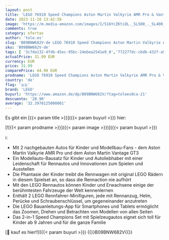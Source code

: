 ```yaml
---
layout: post
title: 'LEGO 76910 Speed Champions Aston Martin Valkyrie AMR Pro & Vantage GT3  Bausatz mit 2 Rennautos  Modellautos für Kinder ab 9 Jahre  2022 Kollektion'
date: 2023-11-10 13:42:58
image: 'https://m.media-amazon.com/images/I/516YcZKtiOL._SL500_._SL400_.jpg'
comments: true
category: ofertas
author: 'tole.es'
slug: 'B09BNW682V-de LEGO 76910 Speed Champions Aston Martin Valkyrie AMR Pro &...'
sku: 'B09BNW682V-de'
tags: [ '3c7da132-4fdb-45ec-95bc-24ebea2541e9_0','772277dc-cbdb-432f-a915-25a321e9ed8c_0','772277dc-cbdb-432f-a915-25a321e9ed8c_3901','772277dc-cbdb-432f-a915-25a321e9ed8c_4401','772277dc-cbdb-432f-a915-25a321e9ed8c_9901','Arborist Merchandising Root','Bauspielzeug & Konstruktionsspielzeug','Bauspielzeugsets','Custom Stores','Kunden-Favoriten: Spielzeug','LEGO','Selektion1','Self Service','Special Features Stores','Spiele, Spielzeug und Sammlerstücke für große Kinder','Spielzeug','Xmas23 Most wanted Toys','lego','🇩🇪', ]
actualPrice: 31.99 EUR
currency: EUR
price: 31.99
comparePrice: 44.99 EUR
prodname: 'LEGO 76910 Speed Champions Aston Martin Valkyrie AMR Pro & Vantage GT3  Bausatz mit 2 Rennautos  Modellautos für Kinder ab 9 Jahre  2022 Kollektion'
country: 'de'
flag: '🇩🇪'
brand: 'LEGO'
buyurl: 'https://www.amazon.de/dp/B09BNW682V/?tag=tolees0ca-21'
descuento: '28.90'
average: '32.3978125000001'
---
```


Es gibt ein [{{< param title >}}]({{< param buyurl >}}) hier:

[![{{< param prodname >}}]({{< param image >}})]({{< param buyurl >}})

ℹ️:

- Mit 2 nachgebauten Autos für Kinder und Modellbau-Fans - dem Aston Martin Valkyrie AMR Pro und dem Aston Martin Vantage GT3
- Ein Modellauto-Bausatz für Kinder und Autoliebhaber mit einer Leidenschaft für Rennautos und Innovationen zum Spielen und Ausstellen
- Die Phantasie der Kinder treibt die Rennwagen mit original LEGO Rädern in diesem Spielset an, so dass die Rennaction nie aufhört
- Mit den LEGO Rennautos können Kinder und Erwachsene einige der berühmtesten Fahrzeuge der Welt kennenlernen
- Enthält 2 LEGO Rennfahrer-Minifiguren, jede mit Rennanzug, Helm, Perücke und Schraubenschlüssel, um gegeneinander anzutreten
- Die LEGO Bauanleitungs-App für Smartphones und Tablets ermöglicht das Zoomen, Drehen und Betrachten von Modellen von allen Seiten
- Das 2-in-1 Speed Champions Set mit Spielzeugautos eignet sich toll für Kinder ab 9 Jahren und für die ganze Familie

[🛒 kauf es hier!!]({{< param buyurl >}})
{{<world>}}B09BNW682V{{</world>}}
